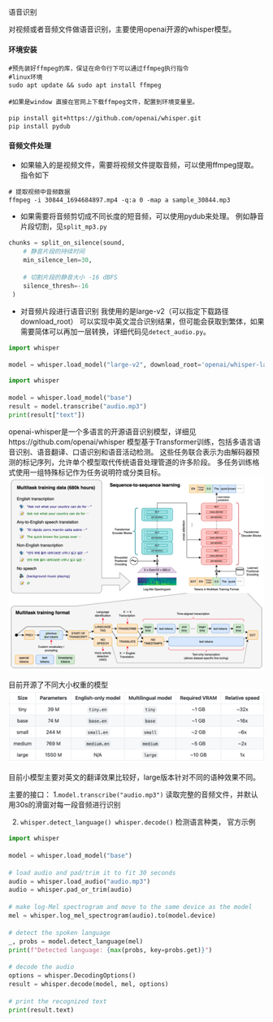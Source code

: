 语音识别

对视频或者音频文件做语音识别，主要使用openai开源的whisper模型。

#### 环境安装
```shell
#预先装好ffmpeg的库，保证在命令行下可以通过ffmpeg执行指令
#linux环境
sudo apt update && sudo apt install ffmpeg

#如果是window 直接在官网上下载ffmpeg文件，配置到环境变量里。

pip install git+https://github.com/openai/whisper.git 
pip install pydub

```

#### 音频文件处理
- 如果输入的是视频文件，需要将视频文件提取音频，可以使用ffmpeg提取。
指令如下
```shell
# 提取视频中音频数据
ffmpeg -i 30844_1694684897.mp4 -q:a 0 -map a sample_30844.mp3
```

- 如果需要将音频剪切成不同长度的短音频，可以使用pydub来处理。
例如静音片段切割，见`split_mp3.py`
```python
chunks = split_on_silence(sound,
    # 静音片段的持续时间
    min_silence_len=30,

    # 切割片段的静音大小 -16 dBFS
    silence_thresh=-16
 )
```


- 对音频片段进行语音识别
我使用的是large-v2（可以指定下载路径download_root）
可以实现中英文混合识别结果，但可能会获取到繁体，如果需要简体可以再加一层转换，详细代码见`detect_audio.py`。

```python
import whisper

model = whisper.load_model("large-v2", download_root='openai/whisper-large-v2/')
```

```python
import whisper

model = whisper.load_model("base")
result = model.transcribe("audio.mp3")
print(result["text"])
```
openai-whisper是一个多语言的开源语音识别模型，详细见https://github.com/openai/whisper
模型基于Transformer训练，包括多语言语音识别、语音翻译、口语识别和语音活动检测。
这些任务联合表示为由解码器预测的标记序列，允许单个模型取代传统语音处理管道的许多阶段。
多任务训练格式使用一组特殊标记作为任务说明符或分类目标。
![](image/img.png)

目前开源了不同大小权重的模型
![](image/models.png)

目前小模型主要对英文的翻译效果比较好，large版本针对不同的语种效果不同。

主要的接口：
1.`model.transcribe("audio.mp3")`
读取完整的音频文件，并默认用30s的滑窗对每一段音频进行识别

2. `whisper.detect_language() whisper.decode()` 检测语言种类，
官方示例
```python
import whisper

model = whisper.load_model("base")

# load audio and pad/trim it to fit 30 seconds
audio = whisper.load_audio("audio.mp3")
audio = whisper.pad_or_trim(audio)

# make log-Mel spectrogram and move to the same device as the model
mel = whisper.log_mel_spectrogram(audio).to(model.device)

# detect the spoken language
_, probs = model.detect_language(mel)
print(f"Detected language: {max(probs, key=probs.get)}")

# decode the audio
options = whisper.DecodingOptions()
result = whisper.decode(model, mel, options)

# print the recognized text
print(result.text)
```







